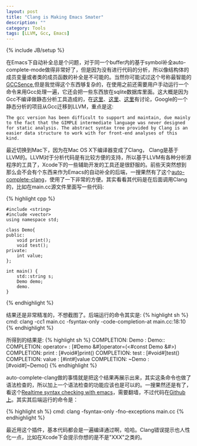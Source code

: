 ```yaml
---
layout: post
title: "Clang is Making Emacs Smater"
description: ""
category: Tools
tags: [LLVM, Gcc, Emacs]
---
```

{% include JB/setup %}

在Emacs下自动补全总是个问题，对于同一个buffer内的基于symbol补全auto-complete-mode做得非常好了，但是因为没有进行代码的分析，所以像结构体的成员变量或者类的成员函数的补全是不可能的。当然你可能试过这个号称最智能的[GCCSence](http://cx4a.org/software/gccsense/),但是我觉得这个东西够复杂的，在使用之前还需要用户手动运行一个命令来用Gcc处理一遍，它还会把一些东西放在sqlite数据库里面。这大概是因为Gcc不编译做静态分析工具造成的，在[这里](http://lwn.net/Articles/493599/)、[这里](http://lwn.net/Articles/493627/)、[这里](http://lwn.net/Articles/493630/)有讨论，Google的一个静态分析的项目从Gcc迁移到LLVM，重点是这:

    The gcc version has been difficult to support and maintain, due mainly to the fact that the GIMPLE intermediate language was never designed for static analysis. The abstract syntax tree provided by Clang is an easier data structure to work with for front-end analyses of this kind.

最近切换到Mac下，因为在Mac OS X下编译器变成了Clang， Clang是基于LLVM的。LLVM对于分析代码是有比较方便的支持，所以基于LLVM有各种分析源程序的工具了，Xcode下的一些辅助开发的工具还是很舒服的。前些天突然想到那么会不会有个东西来作为Emacs的自动补全的后端，一搜果然有了这个[auto-complete-clang](https://github.com/mikeandmore/auto-complete-clang)，使用了一下非常的方便。其实看看其代码是在后面调用Clang的，比如在main.cc源文件里面写一些代码:

{% highlight cpp %}

    #include <string>
    #include <vector>
    using namespace std;
    
    class Demo{
    public:
        void print();
        void test();
    private:
        int value;
    };
    
    int main() {
        std::string s;
        Demo demo;
        demo.
    }
{% endhighlight %}


结果还是非常精准的，不想截图了。后端运行的命令其实是:
{% highlight sh %}
    cmd: clang -cc1 main.cc -fsyntax-only -code-completion-at main.cc:18:10
{% endhighlight %}

所得到的结果是:
{% highlight sh %}
    COMPLETION: Demo : Demo::
    COMPLETION: operator= : [#Demo &#]operator=(<#const Demo &#>)
    COMPLETION: print : [#void#]print()
    COMPLETION: test : [#void#]test()
    COMPLETION: value : [#int#]value
    COMPLETION: ~Demo : [#void#]~Demo()
{% endhighlight %}

auto-complete-clang做的事情就是把这个结果再展示出来，其实这条命令也做了语法检查的，所以加上一个语法检查的功能应该也是可以的。一搜果然还是有了，看这个[Realtime syntax checking with emacs](http://duncan.mac-vicar.com/2011/08/30/realtime-syntax-checking-with-emacs/)，需要翻墙，不过代码在[Github上](https://github.com/dmacvicar/duncan-emacs-setup/tree/master/site-lisp)。其实其后端运行的命令是：

{% highlight sh %}
   cmd: clang  -fsyntax-only -fno-exceptions main.cc
{% endhighlight %}

最近用这个插件，基本代码都会是一遍编译通过啊，哈哈。Clang错误提示也人性化一点，比如在Xcode下会提示你想的是不是"XXX"之类的。

